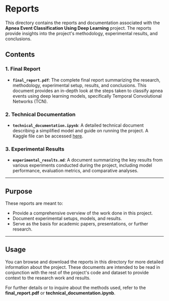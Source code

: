 # Reports

This directory contains the reports and documentation associated with the **Apnea Event Classification Using Deep Learning** project. The reports provide insights into the project's methodology, experimental results, and conclusions.

## Contents

### **1. Final Report**

- **`final_report.pdf`**: The complete final report summarizing the research, methodology, experimental setup, results, and conclusions. This document provides an in-depth look at the steps taken to classify apnea events using deep learning models, specifically Temporal Convolutional Networks (TCN).

### **2. Technical Documentation**

- **`technical_documentation.ipynb`**: A detailed technical document describing a simplified model and guide on running the project. A Kaggle file can be accessed [here](https://www.kaggle.com/code/rishitjakharia/isruc-technical-documentation).

### **3. Experimental Results**

- **`experimental_results.md`**: A document summarizing the key results from various experiments conducted during the project, including model performance, evaluation metrics, and comparative analyses.

---

## Purpose

These reports are meant to:

- Provide a comprehensive overview of the work done in this project.
- Document experimental setups, models, and results.
- Serve as the basis for academic papers, presentations, or further research.

---

## Usage

You can browse and download the reports in this directory for more detailed information about the project. These documents are intended to be read in conjunction with the rest of the project's code and dataset to provide context to the research work and results.

For further details or to inquire about the methods used, refer to the **final_report.pdf** or **technical_documentation.ipynb**.
